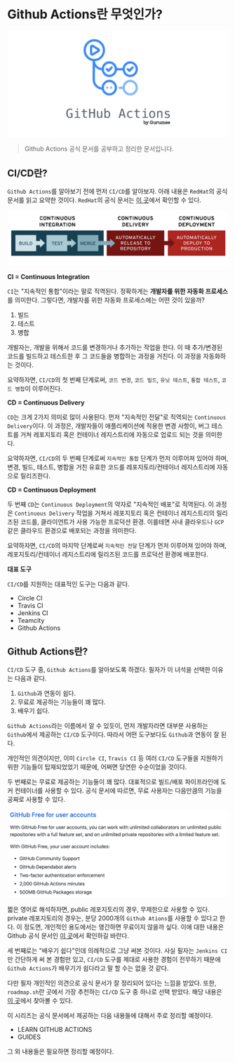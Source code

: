 # Github Actions란 무엇인가?

<center><img src="../logo.png"></center>

> Github Actions 공식 문서를 공부하고 정리한 문서입니다.


## CI/CD란?

`Github Actions`를 알아보기 전에 먼저 `CI/CD`를 알아보자. 아래 내용은 `RedHat`의 공식 문서를 읽고 요약한 것이다. `RedHat`의 공식 문서는 [이 곳](https://www.redhat.com/ko/topics/devops/what-is-ci-cd)에서 확인할 수 있다.

![01](./01.png)

**CI = Continuous Integration**

`CI`는 "지속적인 통합"이라는 말로 직역된다. 정확하게는 **개발자를 위한 자동화 프로세스**를 의미한다. 그렇다면, 개발자를 위한 자동화 프로세스에는 어떤 것이 있을까?

1. 빌드
2. 테스트
3. 병합

개발자는, 개발을 위해서 코드를 변경하거나 추가하는 작업을 한다. 이 때 추가/변경된 코드를 빌드하고 테스트한 후 그 코드들을 병합하는 과정을 거친다. 이 과정을 자동화하는 것이다. 

요약하자면, `CI/CD`의 첫 번째 단계로써, `코드 변경`, `코드 빌드`, `유닛 테스트`, `통합 테스트`, `코드 병합`이 이루어진다.

**CD = Continuous Delivery**

`CD`는 크게 2가지 의미로 많이 사용된다. 먼저 "지속적인 전달"로 직역되는 `Continuous Delivery`이다. 이 과정은, 개발자들이 애플리케이션에 적용한 변경 사항이, 버그 테스트를 거쳐 레포지토리 혹은 컨테이너 레지스트리에 자동으로 업로드 되는 것을 의미한다.

요약하자면, `CI/CD`의 두 번째 단계로써 `지속적인 통합` 단계가 먼저 이루어져 있어야 하며, 변경, 빌드, 테스트, 병합을 거친 유효한 코드를 레포지토리/컨테이너 레지스트리에 자동으로 릴리즈한다.

**CD = Continuous Deployment**

두 번째 `CD`는 `Continuous Deployment`의 약자로 "지속적인 배포"로 직역된다. 이 과정은 `Continuous Delivery` 작업을 거쳐서 레포지토리 혹은 컨테이너 레지스트리의 릴리즈된 코드를, 클라이언트가 사용 가능한 프로덕션 환경. 이를테면 사내 클라우드나 `GCP` 같은 클라우드 환경으로 배포되는 과정을 의미한다. 

요약하자면, `CI/CD`의 마지막 단계로써 `지속적인 전달` 단계가 먼저 이루어져 있어야 하며, 레포지토리/컨테이너 레지스트리에 릴리즈된 코드를 프로덕션 환경에 배포한다. 

**대표 도구**

`CI/CD`를 지원하는 대표적인 도구는 다음과 같다.

* Circle CI
* Travis CI
* Jenkins CI
* Teamcity
* Github Actions


## Github Actions란?

`CI/CD` 도구 중, `Github Actions`를 알아보도록 하겠다. 필자가 이 녀석을 선택한 이유는 다음과 같다.

1. `Github`과 연동이 쉽다.
2. 무료로 제공하는 기능들이 꽤 많다.
3. 배우기 쉽다.

`Github Actions`라는 이름에서 알 수 있듯이, 먼저 개발자라면 대부분 사용하는 `Github`에서 제공하는 `CI/CD` 도구이다. 따라서 어떤 도구보다도 `Github`과 연동이 잘 된다.

개인적인 의견이지만, 이미 `Circle CI`, `Travis CI` 등 여러 `CI/CD` 도구들을 지원하기 위한 기능들이 탑재되었었기 때문에, 어쩌면 당연한 수순이었을 것이다.

두 번째로는 무료로 제공하는 기능들이 꽤 많다. 대표적으로 빌드/배포 파이프라인에 도커 컨테이너를 사용할 수 있다. 공식 문서에 따르면, 무료 사용자는 다음만큼의 기능을 공짜로 사용할 수 있다.

![02](./02.png)

짧은 영어로 해석하자면, public 레포지토리의 경우, 무제한으로 사용할 수 있다. private 레포지토리의 경우는, 분당 2000개의 `Github Ations`를 사용할 수 있다고 한다. 이 정도면, 개인적인 용도에서는 앵간하면 무료이지 않을까 싶다. 이에 대한 내용은 Github 공식 문서인 [이 곳](https://docs.github.com/en/free-pro-team@latest/github/getting-started-with-github/githubs-products)에서 확인하길 바란다.

세 번째로는 "배우기 쉽다"인데 의례적으로 그냥 써본 것이다. 사실 필자는 `Jenkins CI`만 간단하게 써 본 경험만 있고, `CI/CD` 도구를 제대로 사용한 경험이 전무하기 때문에 `Github Actions`가 배우기가 쉽다라고 말 할 수는 없을 것 같다.

다만 필자 개인적인 의견으로 공식 문서가 잘 정리되어 있다는 느낌을 받았다. 또한, `roadmap.sh`란 곳에서 가장 추천하는 `CI/CD` 도구 중 하나로 선택 받았다. 해당 내용은 [이 곳](https://roadmap.sh/devops)에서 찾아볼 수 있다. 

이 시리즈는 공식 문서에서 제공하는 다음 내용들에 대해서 주로 정리할 예정이다.

* LEARN GITHUB ACTIONS
* GUIDES

그 외 내용들은 필요하면 정리할 예정이다.
